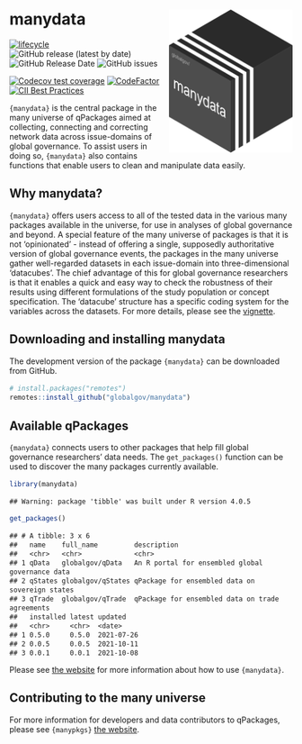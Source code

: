 
# manydata <img src="man/figures/manydataLogo.png" align="right" width="220"/>

<!-- badges: start -->

[![lifecycle](https://img.shields.io/badge/lifecycle-experimental-orange.svg)](https://www.tidyverse.org/lifecycle/#experimental)
![GitHub release (latest by
date)](https://img.shields.io/github/v/release/globalgov/manydata)
![GitHub Release
Date](https://img.shields.io/github/release-date/globalgov/manydata)
![GitHub
issues](https://img.shields.io/github/issues-raw/globalgov/manydata)
<!-- [![HitCount](http://hits.dwyl.com/globalgov/manydata.svg)](http://hits.dwyl.com/globalgov/manydata) -->
[![Codecov test
coverage](https://codecov.io/gh/globalgov/manydata/branch/main/graph/badge.svg)](https://codecov.io/gh/globalgov/manydata?branch=main)
[![CodeFactor](https://www.codefactor.io/repository/github/globalgov/manydata/badge)](https://www.codefactor.io/repository/github/globalgov/manydata)
[![CII Best
Practices](https://bestpractices.coreinfrastructure.org/projects/4562/badge)](https://bestpractices.coreinfrastructure.org/projects/4562)
<!-- ![GitHub All Releases](https://img.shields.io/github/downloads/jhollway/roctopus/total) -->
<!-- badges: end -->

`{manydata}` is the central package in the many universe of qPackages
aimed at collecting, connecting and correcting network data across
issue-domains of global governance. To assist users in doing so,
`{manydata}` also contains functions that enable users to clean and
manipulate data easily.

## Why manydata?

`{manydata}` offers users access to all of the tested data in the
various many packages available in the universe, for use in analyses of
global governance and beyond. A special feature of the many universe of
packages is that it is not ‘opinionated’ - instead of offering a single,
supposedly authoritative version of global governance events, the
packages in the many universe gather well-regarded datasets in each
issue-domain into three-dimensional ‘datacubes’. The chief advantage of
this for global governance researchers is that it enables a quick and
easy way to check the robustness of their results using different
formulations of the study population or concept specification. The
‘datacube’ structure has a specific coding system for the variables
across the datasets. For more details, please see the
[vignette](https://globalgov.github.io/manydata/articles/user.html).

## Downloading and installing manydata

The development version of the package `{manydata}` can be downloaded
from GitHub.

``` r
# install.packages("remotes")
remotes::install_github("globalgov/manydata")
```

## Available qPackages

`{manydata}` connects users to other packages that help fill global
governance researchers’ data needs. The `get_packages()` function can be
used to discover the many packages currently available.

``` r
library(manydata)
```

    ## Warning: package 'tibble' was built under R version 4.0.5

``` r
get_packages()
```

    ## # A tibble: 3 x 6
    ##   name    full_name         description                                     
    ##   <chr>   <chr>             <chr>                                           
    ## 1 qData   globalgov/qData   An R portal for ensembled global governance data
    ## 2 qStates globalgov/qStates qPackage for ensembled data on sovereign states 
    ## 3 qTrade  globalgov/qTrade  qPackage for ensembled data on trade agreements 
    ##   installed latest updated   
    ##   <chr>     <chr>  <date>    
    ## 1 0.5.0     0.5.0  2021-07-26
    ## 2 0.0.5     0.0.5  2021-10-11
    ## 3 0.0.1     0.0.1  2021-10-08

Please see [the website](https://globalgov.github.io/manydata/) for more
information about how to use `{manydata}`.

## Contributing to the many universe

For more information for developers and data contributors to qPackages,
please see `{manypkgs}` [the
website](https://globalgov.github.io/manypkgs/).
